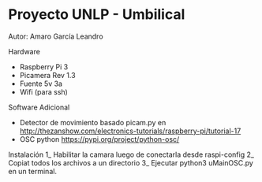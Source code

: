 # Proyecto UNLP - Umbilical
Autor: Amaro García Leandro

Hardware
- Raspberry Pi 3
- Picamera Rev 1.3
- Fuente 5v 3a
- Wifi (para ssh)

Software Adicional
- Detector de movimiento basado picam.py en http://thezanshow.com/electronics-tutorials/raspberry-pi/tutorial-17
- OSC python https://pypi.org/project/python-osc/

Instalación
1_ Habilitar la camara luego de conectarla desde raspi-config
2_ Copiat todos los archivos a un directorio
3_ Ejecutar python3 uMainOSC.py en un terminal.
